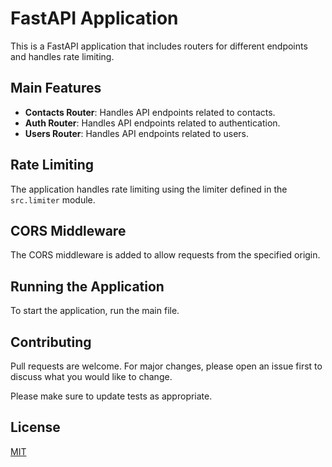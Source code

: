 # FastAPI Application

This is a FastAPI application that includes routers for different endpoints and handles rate limiting.

## Main Features

- **Contacts Router**: Handles API endpoints related to contacts.
- **Auth Router**: Handles API endpoints related to authentication.
- **Users Router**: Handles API endpoints related to users.

## Rate Limiting

The application handles rate limiting using the limiter defined in the `src.limiter` module.

## CORS Middleware

The CORS middleware is added to allow requests from the specified origin.

## Running the Application

To start the application, run the main file.

## Contributing

Pull requests are welcome. For major changes, please open an issue first to discuss what you would like to change.

Please make sure to update tests as appropriate.

## License

[MIT](https://choosealicense.com/licenses/mit/)